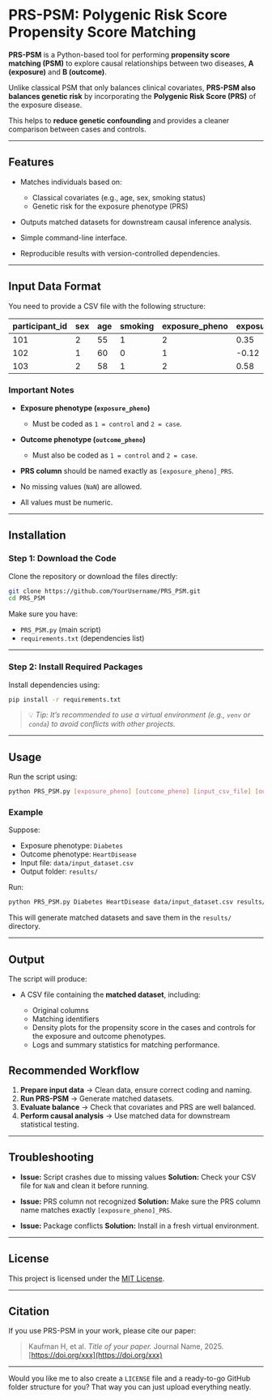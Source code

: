 # **PRS-PSM: Polygenic Risk Score Propensity Score Matching**

**PRS-PSM** is a Python-based tool for performing **propensity score matching (PSM)** to explore causal relationships between two diseases, **A (exposure)** and **B (outcome)**.

Unlike classical PSM that only balances clinical covariates, **PRS-PSM also balances genetic risk** by incorporating the **Polygenic Risk Score (PRS)** of the exposure disease.

This helps to **reduce genetic confounding** and provides a cleaner comparison between cases and controls.

---

## **Features**

* Matches individuals based on:

  * Classical covariates (e.g., age, sex, smoking status)
  * Genetic risk for the exposure phenotype (PRS)
* Outputs matched datasets for downstream causal inference analysis.
* Simple command-line interface.
* Reproducible results with version-controlled dependencies.

---

## **Input Data Format**

You need to provide a CSV file with the following structure:

| participant\_id | sex | age | smoking | exposure\_pheno | exposure\_pheno\_PRS | outcome\_pheno |
| --------------- | --- | --- | ------- | --------------- | -------------------- | -------------- |
| 101             | 2   | 55  | 1       | 2               | 0.35                 | 1              |
| 102             | 1   | 60  | 0       | 1               | -0.12                | 1              |
| 103             | 2   | 58  | 1       | 2               | 0.58                 | 2              |

### **Important Notes**

* **Exposure phenotype (`exposure_pheno`)**

  * Must be coded as `1 = control` and `2 = case`.
* **Outcome phenotype (`outcome_pheno`)**

  * Must also be coded as `1 = control` and `2 = case`.
* **PRS column** should be named exactly as `[exposure_pheno]_PRS`.
* No missing values (`NaN`) are allowed.
* All values must be numeric.

---

## **Installation**

### **Step 1: Download the Code**

Clone the repository or download the files directly:

```bash
git clone https://github.com/YourUsername/PRS_PSM.git
cd PRS_PSM
```

Make sure you have:

* `PRS_PSM.py` (main script)
* `requirements.txt` (dependencies list)

---

### **Step 2: Install Required Packages**

Install dependencies using:

```bash
pip install -r requirements.txt
```

> 💡 *Tip: It’s recommended to use a virtual environment (e.g., `venv` or `conda`) to avoid conflicts with other projects.*

---

## **Usage**

Run the script using:

```bash
python PRS_PSM.py [exposure_pheno] [outcome_pheno] [input_csv_file] [output_path]
```

### **Example**

Suppose:

* Exposure phenotype: `Diabetes`
* Outcome phenotype: `HeartDisease`
* Input file: `data/input_dataset.csv`
* Output folder: `results/`

Run:

```bash
python PRS_PSM.py Diabetes HeartDisease data/input_dataset.csv results/
```

This will generate matched datasets and save them in the `results/` directory.

---

## **Output**

The script will produce:

* A CSV file containing the **matched dataset**, including:

  * Original columns
  * Matching identifiers
  * Density plots for the propensity score in the cases and controls for the exposure and outcome phenotypes.
  * Logs and summary statistics for matching performance.



## **Recommended Workflow**

1. **Prepare input data** → Clean data, ensure correct coding and naming.
2. **Run PRS-PSM** → Generate matched datasets.
3. **Evaluate balance** → Check that covariates and PRS are well balanced.
4. **Perform causal analysis** → Use matched data for downstream statistical testing.

---

## **Troubleshooting**

* **Issue:** Script crashes due to missing values
  **Solution:** Check your CSV file for `NaN` and clean it before running.

* **Issue:** PRS column not recognized
  **Solution:** Make sure the PRS column name matches exactly `[exposure_pheno]_PRS`.

* **Issue:** Package conflicts
  **Solution:** Install in a fresh virtual environment.

---

## **License**

This project is licensed under the [MIT License](LICENSE).

---

## **Citation**

If you use PRS-PSM in your work, please cite our paper:

> Kaufman H, et al. *Title of your paper.* Journal Name, 2025.
> [https://doi.org/xxx](https://doi.org/xxx)

---

Would you like me to also create a `LICENSE` file and a ready-to-go GitHub folder structure for you? That way you can just upload everything neatly.
